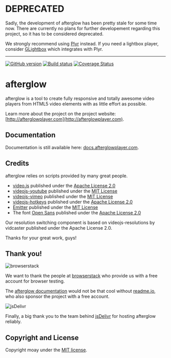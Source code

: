 # DEPRECATED
Sadly, the development of afterglow has been pretty stale for some time now. There are currently no plans for further developement regarding this project, so it has to be considered deprecated.

We strongly recommend using [Plyr](https://github.com/sampotts/plyr) instead. If you need a lightbox player, consider [GLightbox](https://github.com/biati-digital/glightbox) which integrates with Plyr.

---
[![GitHub version](https://badge.fury.io/gh/moay%2Fafterglow.svg)](http://badge.fury.io/gh/moay%2Fafterglow) [![Build status](https://travis-ci.org/moay/afterglow.svg?branch=master)](https://travis-ci.org/moay/afterglow) [![Coverage Status](https://coveralls.io/repos/moay/afterglow/badge.svg?branch=master&service=github)](https://coveralls.io/github/moay/afterglow?branch=master)


# afterglow

afterglow is a tool to create fully responsive and totally awesome video players from HTML5 video elements with as little effort as possible.

Learn more about the project on the project website: [http://afterglowplayer.com](http://afterglowplayer.com).

## Documentation

Documentation is still available here: [docs.afterglowplayer.com](http://docs.afterglowplayer.com).

## Credits

afterglow relies on scripts provided by many great people.

- [video.js](http://www.videojs.com/) published under the [Apache License 2.0](https://github.com/videojs/video.js/blob/master/LICENSE)
- [videojs-youtube](https://github.com/eXon/videojs-youtube) published under the [MIT License](https://github.com/eXon/videojs-youtube/blob/master/LICENSE)
- [videojs-vimeo](https://github.com/eXon/videojs-vimeo) published under the [MIT License](https://github.com/eXon/videojs-vimeo/blob/master/LICENSE)
- [videojs-hotkeys](https://github.com/ctd1500/videojs-hotkeys) published under the [Apache License 2.0](https://github.com/ctd1500/videojs-hotkeys/blob/master/LICENSE.md)
- [Emitter](https://github.com/component/emitter) published under the [MIT License](https://github.com/component/emitter/blob/master/LICENSE)
- The font [Open Sans](https://www.google.com/fonts/specimen/Open+Sans) published under the [Apache License 2.0](http://www.apache.org/licenses/LICENSE-2.0.html)

Our resolution switching component is based on videojs-resolutions by vidcaster published under the Apache License 2.0.

Thanks for your great work, guys!

## Thank you!

![browserstack](https://afterglowplayer.com/images/browserstack.png)

We want to thank the people at [browserstack](https://browserstack.com) who provide us with a free account for browser testing.

The [afterglow documentation](http://docs.afterglowplayer.com) would not be that cool without [readme.io](http://readme.io), who also sponsor the project with a free account.

![jsDelivr](https://afterglowplayer.com/images/jsdelivr-logo.png)

Finally, a big thank you to the team behind [jsDelivr](http://jsdelivr.com) for hosting afterglow reliably.  

## Copyright and License

Copyright moay under the [MIT license](LICENSE.md).
